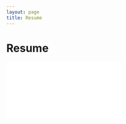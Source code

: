```yaml
---
layout: page
title: Resume
---
```



<div class="page-content wc-container">
	<div class="post">
		<h1>Resume</h1>
        <embed src="{{site.baseurl}}/pdfs/Holden_Profit_Resume.pdf" alt="pdf" pluginspage="http://www.adobe.com/products/acrobat/readstep2.html" class="resume">
	</div>
</div>
